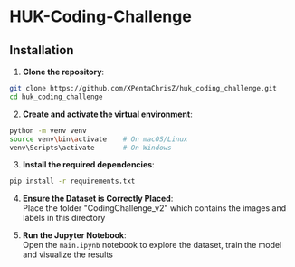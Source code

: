 # HUK-Coding-Challenge

## Installation

1. **Clone the repository**:
```bash
git clone https://github.com/XPentaChrisZ/huk_coding_challenge.git
cd huk_coding_challenge
```

2. **Create and activate the virtual environment**:
```bash
python -m venv venv
source venv\bin\activate    # On macOS/Linux
venv\Scripts\activate       # On Windows
```

3. **Install the required dependencies**:
```bash
pip install -r requirements.txt
```

4. **Ensure the Dataset is Correctly Placed**:  
Place the folder "CodingChallenge_v2" which contains the images and labels in this directory

5. **Run the Jupyter Notebook**:  
Open the `main.ipynb` notebook to explore the dataset, train the model and visualize the results